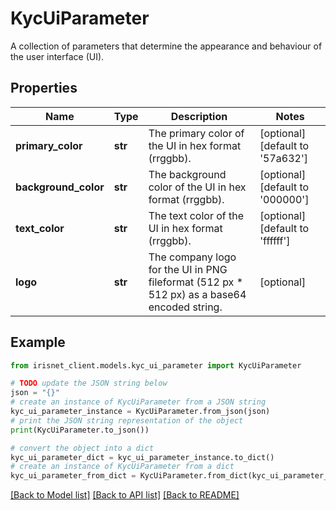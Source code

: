 # KycUiParameter

A collection of parameters that determine the appearance and behaviour of the user interface (UI).

## Properties

Name | Type | Description | Notes
------------ | ------------- | ------------- | -------------
**primary_color** | **str** | The primary color of the UI in hex format (rrggbb). | [optional] [default to '57a632']
**background_color** | **str** | The background color of the UI in hex format (rrggbb). | [optional] [default to '000000']
**text_color** | **str** | The text color of the UI in hex format (rrggbb). | [optional] [default to 'ffffff']
**logo** | **str** | The company logo for the UI in PNG fileformat (512 px * 512 px) as a base64 encoded string. | [optional] 

## Example

```python
from irisnet_client.models.kyc_ui_parameter import KycUiParameter

# TODO update the JSON string below
json = "{}"
# create an instance of KycUiParameter from a JSON string
kyc_ui_parameter_instance = KycUiParameter.from_json(json)
# print the JSON string representation of the object
print(KycUiParameter.to_json())

# convert the object into a dict
kyc_ui_parameter_dict = kyc_ui_parameter_instance.to_dict()
# create an instance of KycUiParameter from a dict
kyc_ui_parameter_from_dict = KycUiParameter.from_dict(kyc_ui_parameter_dict)
```
[[Back to Model list]](../README.md#documentation-for-models) [[Back to API list]](../README.md#documentation-for-api-endpoints) [[Back to README]](../README.md)


